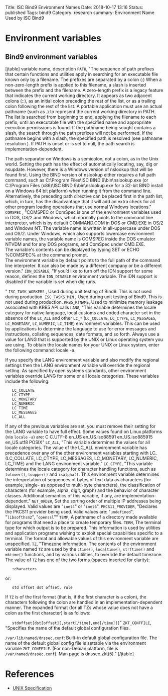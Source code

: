 Title: ISC Bind9 Environment Names
Date: 2018-10-17 13:16
Status: published
Tags: bind9
Category: research
summary: Environment Name Used by ISC Bind9

Environment variables
=====================

Bind9 environment variables
---------------------------

[jtable]
variable name, description
<code>PATH</code>, "The sequence of path prefixes that certain functions and utilities apply in searching for an executable file known only by a filename. The prefixes are separated by a colon (:) When a non-zero-length prefix is applied to this filename, a slash is inserted between the prefix and the filename. A zero-length prefix is a legacy feature that indicates the current working directory. It appears as two adjacent colons (::), as an initial colon preceding the rest of the list, or as a trailing colon following the rest of the list. A portable application must use an actual pathname (such as .) to represent the current working directory in PATH. The list is searched from beginning to end, applying the filename to each prefix, until an executable file with the specified name and appropriate execution permissions is found. If the pathname being sought contains a slash, the search through the path prefixes will not be performed. If the pathname begins with a slash, the specified path is resolved (see pathname resolution ). If PATH is unset or is set to null, the path search is implementation-dependent.  <p>The path separator on Windows is a semicolon, not a colon, as in the Unix world. Setting the path has the effect of automatically locating, say, dig or nsupdate. However, there is a Windows version of nslookup that will be found first. Using the BIND version of nslookup either requires a full path command, such as C:\Program Files\ISC BIND 9\bin\nslookup.exe (or C:\Program Files (x86)\ISC BIND 9\bin\nslookup.exe for a 32-bit BIND install on a Windows 64 bit platform) when running it from the command line. Alternatively, the preceding path directive can be placed first in the path list, which, in turn, has the disadvantage that it will add an extra check for all other program loading operations that use normal Windows locations."
<code>COMSPEC</code> , "COMSPEC or ComSpec is one of the environment variables used in DOS, OS/2 and Windows, which normally points to the command line interpreter, which is by default COMMAND.COM in DOS or CMD.EXE in OS/2 and Windows NT. The variable name is written in all-uppercase under DOS and OS/2. Under Windows, which also supports lowercase environment variable names, the variable name is COMSPEC inside the DOS emulator NTVDM and for any DOS programs, and ComSpec under CMD.EXE.<br /> The variable's contents can be displayed by typing SET or ECHO %COMSPEC% at the command prompt.<br /> The environment variable by default points to the full path of the command line interpreter. It can also be made by a different company or be a different version."
<code>IDN_DISABLE</code>, "If you’d like to turn off the IDN support for some reason, defines the <code>IDN_DISABLE</code> environment variable. The IDN support is disabled if the variable is set when dig runs.</p>"
<code>ISC_TASK_WORKERS</code> , Used during unit testing of Bind9. This is not used during production.
<code>ISC_TASKS_MIN</code> , Used during unit testing of Bind9. This is not used during production.
<code>KRB5_KTNAME</code>, Used to minimize memory leakage associated with KRB5 API calls
<code>LANG</code>, "This variable determines the locale category for native language, local customs and coded character set in the absence of the <code>LC_ALL</code> and other <code>LC_*</code> (<code>LC_COLLATE</code>, <code>LC_CTYPE</code>, <code>LC_MESSAGES</code>, <code>LC_MONETARY</code>, <code>LC_NUMERIC</code>, <code>LC_TIME</code>) environment variables. This can be used by applications to determine the language to use for error messages and instructions, collating sequences, date formats, and so forth. Always use a value for LANG that is supported by the UNIX or Linux operating system you are using. To obtain the locale names for your UNIX or Linux system, enter the following command: locale -a.</p> <p>If you specify the LANG environment variable and also modify the regional settings then the LANG environment variable will override the regional setting. As specified by open systems standards, other environment variables override LANG for some or all locale categories. These variables include the following:</p> <p><code>   LC_COLLATE</code><br /> <code>   LC_CTYPE</code><br /> <code>   LC_MONETARY</code><br /> <code>   LC_NUMERIC</code><br /> <code>   LC_TIME</code><br /> <code>   LC_MESSAGES</code><br /> <code>   LC_ALL</code></p> <p>If any of the previous variables are set, you must remove their setting for the LANG variable to have full effect. Some values found on Linux platforms (via <code>locale</code> <code>-a</code>) are: C C.UTF-8 en_US en_US.iso88591 en_US.iso885915 en_US.utf8 POSIX"
<code>LC_ALL</code>, "This variable determines the values for all locale categories. The value of the LC_ALL environment variable has precedence over any of the other environment variables starting with LC_ (LC_COLLATE, LC_CTYPE, LC_MESSAGES, LC_MONETARY, LC_NUMERIC, LC_TIME) and the LANG environment variable."
<code>LC_CTYPE</code>, "This variable determines the locale category for character handling functions, such as <code>tolower()</code>, <code>toupper()</code> and <code>isalpha()</code>. This environment variable determines the interpretation of sequences of bytes of text data as characters (for example, single- as opposed to multi-byte characters), the classification of characters (for example, alpha, digit, graph) and the behavior of character classes. Additional semantics of this variable, if any, are implementation-dependent."
<code>NET_ORDER</code>, Set the sorting order of multiple IP addresses being displayed. Valid values are &quot;<code>inet4</code>&quot; or &quot;<code>inet6</code>&quot;.
<code>PKCS11_PROVIDER</code>, "Declares the PKCS11 provider being used. Valid values are: &quot;<code>undefined</code>&quot;, &quot;<code>libsofthsm2</code>&quot;, &quot;<code>openssl</code>&quot;"
<code>TEMP</code>, A pathname of a directory made available for programs that need a place to create temporary files.
<code>TERM</code>, The terminal type for which output is to be prepared. This information is used by utilities and application programs wishing to exploit special capabilities specific to a terminal. The format and allowable values of this environment variable are unspecified.
<code>TZ</code>, "Timezone information. The contents of the environment variable named <code>TZ</code> are used by the <code>ctime()</code>, <code>localtime()</code>, <code>strftime()</code> and <code>mktime()</code> functions, and by various utilities, to override the default timezone. The value of <code>TZ</code> has one of the two forms (spaces inserted for clarity):</p> <p><code>   :characters</code></p> <p>or:</p> <p><code>   std offset dst offset, rule</code></tt></p> <p>If <code>TZ</code> is of the first format (that is, if the first character is a colon), the characters following the colon are handled in an implementation-dependent manner. The expanded format (for all TZs whose value does not have a colon as the first character) is as follows:</p> <p><code>   stdoffset\[dst\[offset\]\[,start\[/time\],end\[/time\]\]\]</code>"
<code>ZKT_CONFFILE</code>, "Specifies the name of the default global configuration files.</p> <p><code>/var/lib/named/dnssec.conf</code>: Built-in default global configuration file. The name of the default global config file is settable via the environment variable <code>ZKT_CONFFILE</code>. (For non-Debian platform, file is <code>/var/named/dnssec.conf</code>). Man page is dnssec.zkt(5)."
[/jtable]

References
==========

- [UNIX Specification](http://pubs.opengroup.org/onlinepubs/7908799/xbd/envvar.html)

